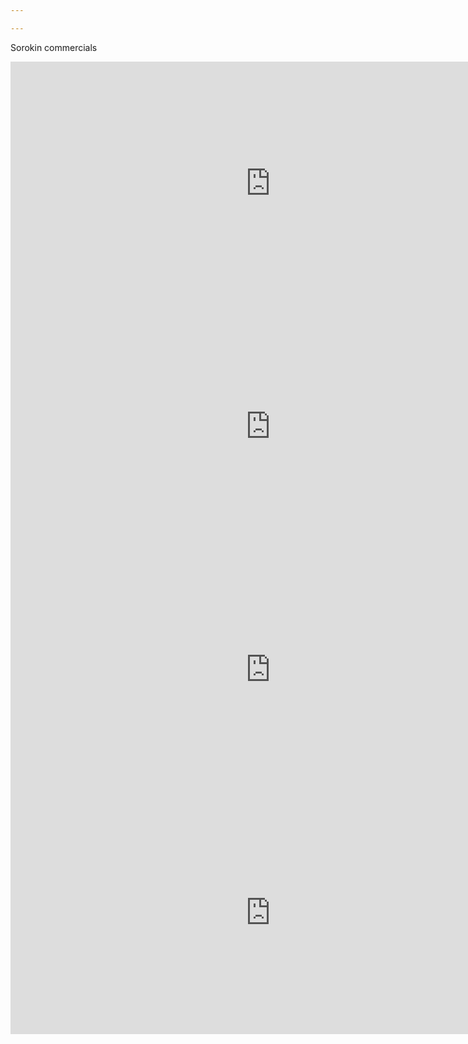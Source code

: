 ```yaml
---

---
```


Sorokin commercials

<iframe width="832/2" height="389/2" src="https://www.youtube.com/embed/Xxq8AZY62d0" title="Sorokin 01" frameborder="0" allow="accelerometer; autoplay; clipboard-write; encrypted-media; gyroscope; picture-in-picture" allowfullscreen></iframe>

<iframe width="832" height="389" src="https://www.youtube.com/embed/u0_kk41WofY" title="Sorokin 02" frameborder="0" allow="accelerometer; autoplay; clipboard-write; encrypted-media; gyroscope; picture-in-picture" allowfullscreen></iframe>   

<iframe width="832" height="389" src="https://www.youtube.com/embed/M9-ldexTi1k" title="Sorokin 03" frameborder="0" allow="accelerometer; autoplay; clipboard-write; encrypted-media; gyroscope; picture-in-picture" allowfullscreen></iframe>   

<iframe width="832" height="389" src="https://www.youtube.com/embed/B6JfcABdxgk" title="lower third" frameborder="0" allow="accelerometer; autoplay; clipboard-write; encrypted-media; gyroscope; picture-in-picture" allowfullscreen></iframe>   
